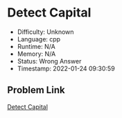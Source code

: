# Detect Capital

- Difficulty: Unknown
- Language: cpp
- Runtime: N/A
- Memory: N/A
- Status: Wrong Answer
- Timestamp: 2022-01-24 09:30:59

## Problem Link
[Detect Capital](https://leetcode.com/problems/detect-capital)

